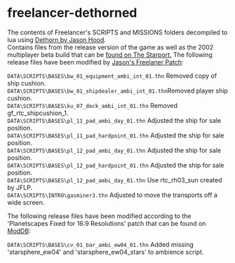 # freelancer-dethorned
The contents of Freelancer's SCRIPTS and MISSIONS folders decompiled to lua using [Dethorn by Jason Hood](http://adoxa.altervista.org/freelancer/tools.html#dethorn).  
Contains files from the release version of the game as well as the 2002 multiplayer beta build that can be [found on The Starport.](https://the-starport.net/freelancer/download/singlefile.php?cid=11&lid=2678)
The following release files have been modified by [Jason's Freelaner Patch](http://adoxa.altervista.org/freelancer/dl.php?f=jflp):

`DATA\SCRIPTS\BASES\bw_01_equipment_ambi_int_01.thn` Removed copy of ship cushion.  
`DATA\SCRIPTS\BASES\bw_01_shipdealer_ambi_int_01.thn`Removed player ship cushion.  
`DATA\SCRIPTS\BASES\ku_07_deck_ambi_int_01.thn` Removed gf_rtc_shipcushion_1.  
`DATA\SCRIPTS\BASES\pl_11_pad_ambi_day_01.thn` Adjusted the ship for sale position.  
`DATA\SCRIPTS\BASES\pl_11_pad_hardpoint_01.thn` Adjusted the ship for sale position.  
`DATA\SCRIPTS\BASES\pl_12_pad_ambi_day_01.thn` Adjusted the ship for sale position.  
`DATA\SCRIPTS\BASES\pl_12_pad_hardpoint_01.thn` Adjusted the ship for sale position.  
`DATA\SCRIPTS\BASES\pl_12_pad_ambi_day_01.thn` Use rtc_rh03_sun created by JFLP.  
`DATA\SCRIPTS\INTRO\gasminer3.thn` Adjusted to move the transports off a wide screen.  

The following release files have been modified according to the 'Planetscapes Fixed for 16:9 Resolutions' patch that can be found on [ModDB](https://www.moddb.com/games/freelancer/addons/planetscapes-fixed-for-169-resolutions):  

`DATA\SCRIPTS\BASES\cv_01_bar_ambi_ew04_01.thn` Added missing 'starsphere_ew04' and 'starsphere_ew04_stars' to ambience script.